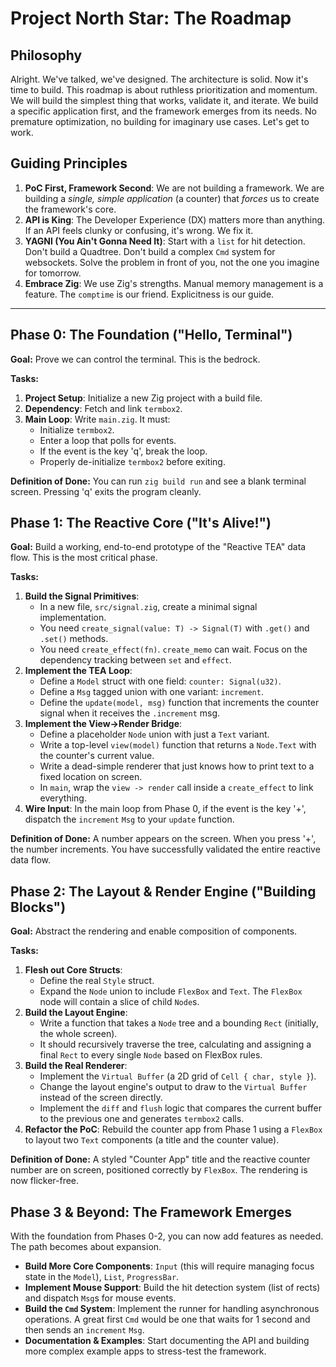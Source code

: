 # Project North Star: The Roadmap

## Philosophy

Alright. We've talked, we've designed. The architecture is solid. Now it's time to build. This roadmap is about ruthless prioritization and momentum. We will build the simplest thing that works, validate it, and iterate. We build a specific application first, and the framework emerges from its needs. No premature optimization, no building for imaginary use cases. Let's get to work.

## Guiding Principles

1.  **PoC First, Framework Second**: We are not building a framework. We are building a *single, simple application* (a counter) that *forces* us to create the framework's core.
2.  **API is King**: The Developer Experience (DX) matters more than anything. If an API feels clunky or confusing, it's wrong. We fix it.
3.  **YAGNI (You Ain't Gonna Need It)**: Start with a `list` for hit detection. Don't build a Quadtree. Don't build a complex `Cmd` system for websockets. Solve the problem in front of you, not the one you imagine for tomorrow.
4.  **Embrace Zig**: We use Zig's strengths. Manual memory management is a feature. The `comptime` is our friend. Explicitness is our guide.

---

## Phase 0: The Foundation ("Hello, Terminal")

**Goal:** Prove we can control the terminal. This is the bedrock.

**Tasks:**
1.  **Project Setup**: Initialize a new Zig project with a build file.
2.  **Dependency**: Fetch and link `termbox2`.
3.  **Main Loop**: Write `main.zig`. It must:
    * Initialize `termbox2`.
    * Enter a loop that polls for events.
    * If the event is the key 'q', break the loop.
    * Properly de-initialize `termbox2` before exiting.

**Definition of Done:** You can run `zig build run` and see a blank terminal screen. Pressing 'q' exits the program cleanly.

## Phase 1: The Reactive Core ("It's Alive!")

**Goal:** Build a working, end-to-end prototype of the "Reactive TEA" data flow. This is the most critical phase.

**Tasks:**
1.  **Build the Signal Primitives**:
    * In a new file, `src/signal.zig`, create a minimal signal implementation.
    * You need `create_signal(value: T) -> Signal(T)` with `.get()` and `.set()` methods.
    * You need `create_effect(fn)`. `create_memo` can wait. Focus on the dependency tracking between `set` and `effect`.
2.  **Implement the TEA Loop**:
    * Define a `Model` struct with one field: `counter: Signal(u32)`.
    * Define a `Msg` tagged union with one variant: `increment`.
    * Define the `update(model, msg)` function that increments the counter signal when it receives the `.increment` msg.
3.  **Implement the View->Render Bridge**:
    * Define a placeholder `Node` union with just a `Text` variant.
    * Write a top-level `view(model)` function that returns a `Node.Text` with the counter's current value.
    * Write a dead-simple renderer that just knows how to print text to a fixed location on screen.
    * In `main`, wrap the `view -> render` call inside a `create_effect` to link everything.
4.  **Wire Input**: In the main loop from Phase 0, if the event is the key '+', dispatch the `increment` `Msg` to your `update` function.

**Definition of Done:** A number appears on the screen. When you press '+', the number increments. You have successfully validated the entire reactive data flow.

## Phase 2: The Layout & Render Engine ("Building Blocks")

**Goal:** Abstract the rendering and enable composition of components.

**Tasks:**
1.  **Flesh out Core Structs**:
    * Define the real `Style` struct.
    * Expand the `Node` union to include `FlexBox` and `Text`. The `FlexBox` node will contain a slice of child `Node`s.
2.  **Build the Layout Engine**:
    * Write a function that takes a `Node` tree and a bounding `Rect` (initially, the whole screen).
    * It should recursively traverse the tree, calculating and assigning a final `Rect` to every single `Node` based on FlexBox rules.
3.  **Build the Real Renderer**:
    * Implement the `Virtual Buffer` (a 2D grid of `Cell { char, style }`).
    * Change the layout engine's output to draw to the `Virtual Buffer` instead of the screen directly.
    * Implement the `diff` and `flush` logic that compares the current buffer to the previous one and generates `termbox2` calls.
4.  **Refactor the PoC**: Rebuild the counter app from Phase 1 using a `FlexBox` to layout two `Text` components (a title and the counter value).

**Definition of Done:** A styled "Counter App" title and the reactive counter number are on screen, positioned correctly by `FlexBox`. The rendering is now flicker-free.

## Phase 3 & Beyond: The Framework Emerges

With the foundation from Phases 0-2, you can now add features as needed. The path becomes about expansion.

* **Build More Core Components**: `Input` (this will require managing focus state in the `Model`), `List`, `ProgressBar`.
* **Implement Mouse Support**: Build the hit detection system (list of rects) and dispatch `Msg`s for mouse events.
* **Build the `Cmd` System**: Implement the runner for handling asynchronous operations. A great first `Cmd` would be one that waits for 1 second and then sends an `increment` `Msg`.
* **Documentation & Examples**: Start documenting the API and building more complex example apps to stress-test the framework.
